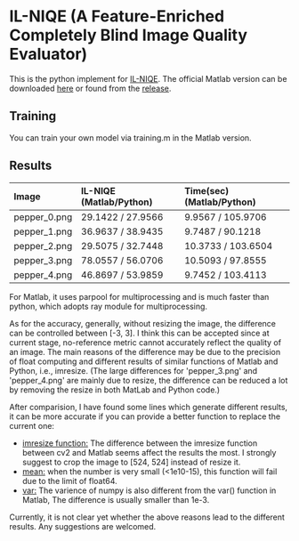 # IL-NIQE (A Feature-Enriched Completely Blind Image Quality Evaluator)

This is the python implement for [IL-NIQE](http://www4.comp.polyu.edu.hk/~cslzhang/paper/IL-NIQE.pdf). The official Matlab version can be downloaded [here](http://live.ece.utexas.edu/research/Quality/blind.htm) or found from the [release](https://github.com/IceClear/IL-NIQE/releases/tag/v1.0.0).

## Training

You can train your own model via training.m in the Matlab version.

## Results

|Image|IL-NIQE (Matlab/Python)|Time(sec) (Matlab/Python)|
|:-|:-|:-|
|pepper_0.png|29.1422 / 27.9566|9.9567 / 105.9706|
|pepper_1.png|36.9637 / 38.9435|9.7487 / 90.1218|
|pepper_2.png|29.5075 / 32.7448|10.3733 / 103.6504|
|pepper_3.png|78.0557 / 56.0706|10.5093 / 97.8555|
|pepper_4.png|46.8697 / 53.9859|9.7452 / 103.4113|

For Matlab, it uses parpool for multiprocessing and is much faster than python, which adopts ray module for multiprocessing.

As for the accuracy, generally, without resizing the image, the difference can be controlled between [-3, 3]. I think this can be accepted since at current stage, no-reference metric cannot accurately reflect the quality of an image. The main reasons of the difference may be due to the precision of float computing and different results of similar functions of Matlab and Python, i.e., imresize. (The large differences for 'pepper_3.png' and 'pepper_4.png' are mainly due to resize, the difference can be reduced a lot by removing the resize in both MatLab and Python code.)

After comparision, I have found some lines which generate different results, it can be more accurate if you can provide a better function to replace the current one:

- [imresize function:](https://github.com/IceClear/IL-NIQE/blob/master/IL-NIQE.py#L249) The difference between the imresize function between cv2 and Matlab seems affect the results the most. I strongly suggest to crop the image to [524, 524] instead of resize it.
- [mean:](https://github.com/IceClear/IL-NIQE/blob/master/IL-NIQE.py#L110) when the number is very small (<1e10-15), this function will fail due to the limit of float64.
- [var:](https://github.com/IceClear/IL-NIQE/blob/master/IL-NIQE.py#L111) The varience of numpy is also different from the var() function in Matlab, The difference is usually smaller than 1e-3.

Currently, it is not clear yet whether the above reasons lead to the different results. Any suggestions are welcomed.
